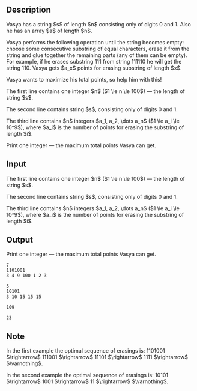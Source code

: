 ## Description

<div><p>Vasya has a string $s$ of length $n$ consisting only of digits <span class="tex-font-style-tt">0</span> and <span class="tex-font-style-tt">1</span>. Also he has an array $a$ of length $n$. </p><p>Vasya performs the following operation until the string becomes empty: choose some <span class="tex-font-style-bf">consecutive</span> substring of <span class="tex-font-style-bf">equal characters</span>, erase it from the string and glue together the remaining parts (any of them can be empty). For example, if he erases substring <span class="tex-font-style-tt">111</span> from string <span class="tex-font-style-tt">1<span class="tex-font-style-bf">111</span>10</span> he will get the string <span class="tex-font-style-tt">110</span>. Vasya gets $a_x$ points for erasing substring of length $x$.</p><p>Vasya wants to maximize his total points, so help him with this! </p></div><div class="input-specification"><p>The first line contains one integer $n$ ($1 \le n \le 100$) — the length of string $s$.</p><p>The second line contains string $s$, consisting only of digits <span class="tex-font-style-tt">0</span> and <span class="tex-font-style-tt">1</span>.</p><p>The third line contains $n$ integers $a_1, a_2, \dots a_n$ ($1 \le a_i \le 10^9$), where $a_i$ is the number of points for erasing the substring of length $i$.</p></div><div class="output-specification"><p>Print one integer — the maximum total points Vasya can get.</p></div>

## Input

<p>The first line contains one integer $n$ ($1 \le n \le 100$) — the length of string $s$.</p><p>The second line contains string $s$, consisting only of digits <span class="tex-font-style-tt">0</span> and <span class="tex-font-style-tt">1</span>.</p><p>The third line contains $n$ integers $a_1, a_2, \dots a_n$ ($1 \le a_i \le 10^9$), where $a_i$ is the number of points for erasing the substring of length $i$.</p>

## Output

<p>Print one integer — the maximum total points Vasya can get.</p>





```input1
7
1101001
3 4 9 100 1 2 3
```




```input2
5
10101
3 10 15 15 15
```




```output1
109
```




```output2
23
```



## Note

<p>In the first example the optimal sequence of erasings is: <span class="tex-font-style-tt">11<span class="tex-font-style-bf">0</span>1001</span> $\rightarrow$ <span class="tex-font-style-tt">1110<span class="tex-font-style-bf">0</span>1</span> $\rightarrow$ <span class="tex-font-style-tt">111<span class="tex-font-style-bf">0</span>1</span> $\rightarrow$ <span class="tex-font-style-tt"><span class="tex-font-style-bf">1111</span></span> $\rightarrow$ $\varnothing$.</p><p>In the second example the optimal sequence of erasings is: <span class="tex-font-style-tt">10<span class="tex-font-style-bf">1</span>01</span> $\rightarrow$ <span class="tex-font-style-tt">1<span class="tex-font-style-bf">00</span>1</span> $\rightarrow$ <span class="tex-font-style-tt"><span class="tex-font-style-bf">11</span></span> $\rightarrow$ $\varnothing$.</p>
